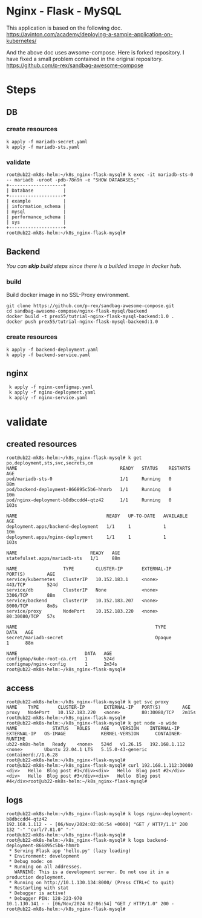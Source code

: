 # Nginx - Flask - MySQL
This application is based on the following doc.
https://avinton.com/academy/deploying-a-sample-application-on-kubernetes/

And the above doc uses awsome-compose. Here is forked repository. I have fixed a small problem contained in the original repository.
https://github.com/p-rex/sandbag-awesome-compose



# Steps
## DB

### create resources
```:bash
k apply -f mariadb-secret.yaml
k apply -f mariadb-sts.yaml
```


### validate
```
root@ub22-mk8s-helm:~/k8s_nginx-flask-mysql# k exec -it mariadb-sts-0 -- mariadb -uroot -pdb-78n9n -e "SHOW DATABASES;"
+--------------------+
| Database           |
+--------------------+
| example            |
| information_schema |
| mysql              |
| performance_schema |
| sys                |
+--------------------+
root@ub22-mk8s-helm:~/k8s_nginx-flask-mysql#
```


## Backend
*You can **skip** build steps since there is a builded image in docker hub.*  

### build
Build docker image in no SSL-Proxy environment. 
```bash:build
git clone https://github.com/p-rex/sandbag-awesome-compose.git
cd sandbag-awesome-compose/nginx-flask-mysql/backend
docker build -t prex55/tutrial-nginx-flask-mysql-backend:1.0 . 
docker push prex55/tutrial-nginx-flask-mysql-backend:1.0
```

### create resources
```
k apply -f backend-deployment.yaml
k apply -f backend-service.yaml
```


## nginx
```
 k apply -f nginx-configmap.yaml
 k apply -f nginx-deployment.yaml
 k apply -f nginx-service.yaml
```


# validate
## created resources
```
root@ub22-mk8s-helm:~/k8s_nginx-flask-mysql# k get po,deployment,sts,svc,secrets,cm
NAME                                      READY   STATUS    RESTARTS   AGE
pod/mariadb-sts-0                         1/1     Running   0          88m
pod/backend-deployment-866895c5b6-hhmrb   1/1     Running   0          10m
pod/nginx-deployment-b8dbccdd4-qtz42      1/1     Running   0          103s

NAME                                 READY   UP-TO-DATE   AVAILABLE   AGE
deployment.apps/backend-deployment   1/1     1            1           10m
deployment.apps/nginx-deployment     1/1     1            1           103s

NAME                           READY   AGE
statefulset.apps/mariadb-sts   1/1     88m

NAME                 TYPE        CLUSTER-IP       EXTERNAL-IP   PORT(S)        AGE
service/kubernetes   ClusterIP   10.152.183.1     <none>        443/TCP        524d
service/db           ClusterIP   None             <none>        3306/TCP       88m
service/backend      ClusterIP   10.152.183.207   <none>        8000/TCP       8m8s
service/proxy        NodePort    10.152.183.220   <none>        80:30080/TCP   57s

NAME                                                   TYPE                             DATA   AGE
secret/mariadb-secret                                  Opaque                           1      88m

NAME                         DATA   AGE
configmap/kube-root-ca.crt   1      524d
configmap/nginx-config       1      2m34s
root@ub22-mk8s-helm:~/k8s_nginx-flask-mysql#
```

## access

```
root@ub22-mk8s-helm:~/k8s_nginx-flask-mysql# k get svc proxy
NAME    TYPE       CLUSTER-IP       EXTERNAL-IP   PORT(S)        AGE
proxy   NodePort   10.152.183.220   <none>        80:30080/TCP   2m15s
root@ub22-mk8s-helm:~/k8s_nginx-flask-mysql#
root@ub22-mk8s-helm:~/k8s_nginx-flask-mysql# k get node -o wide
NAME             STATUS   ROLES    AGE    VERSION    INTERNAL-IP     EXTERNAL-IP   OS-IMAGE             KERNEL-VERSION      CONTAINER-RUNTIME
ub22-mk8s-helm   Ready    <none>   524d   v1.26.15   192.168.1.112   <none>        Ubuntu 22.04.1 LTS   5.15.0-43-generic   containerd://1.6.28
root@ub22-mk8s-helm:~/k8s_nginx-flask-mysql#
root@ub22-mk8s-helm:~/k8s_nginx-flask-mysql# curl 192.168.1.112:30080
<div>   Hello  Blog post #1</div><div>   Hello  Blog post #2</div><div>   Hello  Blog post #3</div><div>   Hello  Blog post #4</div>root@ub22-mk8s-helm:~/k8s_nginx-flask-mysql#
```


## logs
```
root@ub22-mk8s-helm:~/k8s_nginx-flask-mysql# k logs nginx-deployment-b8dbccdd4-qtz42
192.168.1.112 - - [06/Nov/2024:02:06:54 +0000] "GET / HTTP/1.1" 200 132 "-" "curl/7.81.0" "-"
root@ub22-mk8s-helm:~/k8s_nginx-flask-mysql#
root@ub22-mk8s-helm:~/k8s_nginx-flask-mysql# k logs backend-deployment-866895c5b6-hhmrb
 * Serving Flask app 'hello.py' (lazy loading)
 * Environment: development
 * Debug mode: on
 * Running on all addresses.
   WARNING: This is a development server. Do not use it in a production deployment.
 * Running on http://10.1.130.134:8000/ (Press CTRL+C to quit)
 * Restarting with stat
 * Debugger is active!
 * Debugger PIN: 128-223-970
10.1.130.141 - - [06/Nov/2024 02:06:54] "GET / HTTP/1.0" 200 -
root@ub22-mk8s-helm:~/k8s_nginx-flask-mysql#
```
